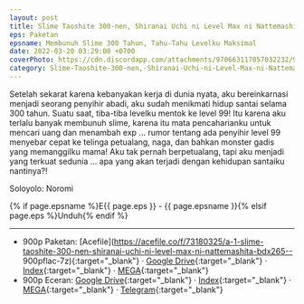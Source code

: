 ```yaml
---
layout: post
title: Slime Taoshite 300-nen, Shiranai Uchi ni Level Max ni Nattemashita (BD) - Paketan
eps: Paketan
epsname: Membunuh Slime 300 Tahun, Tahu-Tahu Levelku Maksimal
date: 2022-03-20 03:29:00 +0700
coverPhoto: https://cdn.discordapp.com/attachments/970663117057032232/980279959295754250/45feYn6zwVrwLcBtiaLOXzavtOT.jpg
category: Slime-Taoshite-300-nen,-Shiranai-Uchi-ni-Level-Max-ni-Nattemashita-bd
---
```


Setelah sekarat karena kebanyakan kerja di dunia nyata, aku bereinkarnasi menjadi seorang penyihir abadi, aku sudah menikmati hidup santai selama 300 tahun. Suatu saat, tiba-tiba levelku mentok ke level 99! Itu karena aku terlalu banyak membunuh slime, karena itu mata pencaharianku untuk mencari uang dan menambah exp ... rumor tentang ada penyihir level 99 menyebar cepat ke telinga petualang, naga, dan bahkan monster gadis yang memanggilku mama!
Aku tak pernah berpetualang, tapi aku menjadi yang terkuat sedunia ... apa yang akan terjadi dengan kehidupan santaiku nantinya?!

Soloyolo: Noromi

{% if page.epsname %}E{{ page.eps }} - {{ page.epsname }}{% elsif page.eps %}Unduh{% endif %}

---
- 900p Paketan: [Acefile](https://acefile.co/f/73180325/a-1-slime-taoshite-300-nen-shiranai-uchi-ni-level-max-ni-nattemashita-bdx265-- 900pflac-7z){:target="_blank"} &middot; [Google Drive](https://drive.google.com/file/d/1uyngHnDfip4VVLPUR6cpkT19SW8w6enG/view?usp=share_link){:target="_blank"} &middot; [Index](https://proyek.a-1ddl.workers.dev/1:/%5BA-1%5D%20Slime%20Taoshite%20300-nen,%20Shiranai%20Uchi%20ni%20Level%20Max%20ni%20Nattemashita%20%5BBD%5D%5Bx265%20900p%5D%5BFLAC%5D.7z){:target="_blank"} &middot; [MEGA](https://mega.nz/file/F3xRVYQQ#4UKuqLb9a-T0aVG0qcHiRM3lU71TUWqYRItMiKhSvFY){:target="_blank"}<br>
- 900p Eceran: [Google Drive](https://drive.google.com/drive/folders/1-Fy3RW1C1F-OfM-7e6pshtdWkALHrtir?usp=sharing){:target="_blank"} &middot; [Index](https://proyek.a-1ddl.workers.dev/0:/Musim%20Semi%202021/%5BBD%5D/%5BA-1%5D%20Slime%20Taoshite%20300-nen,%20Shiranai%20Uchi%20ni%20Level%20Max%20ni%20Nattemashita%20%5BBD%5D%5Bx265%20900p%5D%5BFLAC%5D/){:target="_blank"} &middot; [MEGA](https://mega.nz/folder/dyRhRAbK#uYseB8TYisz0af5AZQI8gQ){:target="_blank"} &middot; [Telegram](https://t.me/a1fansub/65){:target="_blank"}
